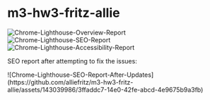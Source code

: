 # m3-hw3-fritz-allie
![Chrome-Lighthouse-Overview-Report](https://github.com/alliefritz/m3-hw3-fritz-allie/assets/143039986/f285ecec-1bd9-498f-b98f-cd026a4b6df7)
![Chrome-Lighthouse-SEO-Report](https://github.com/alliefritz/m3-hw3-fritz-allie/assets/143039986/6c6c4b33-1f93-4871-a5f9-4b1d312895e6)
![Chrome-Lighthouse-Accessibility-Report](https://github.com/alliefritz/m3-hw3-fritz-allie/assets/143039986/94ad5293-01ef-4e33-9823-1260510116ee)
<p>SEO report after attempting to fix the issues:</p>
![Chrome-Lighthouse-SEO-Report-After-Updates](https://github.com/alliefritz/m3-hw3-fritz-allie/assets/143039986/3ffaddc7-14e0-42fe-abcd-4e9675b9a3fb)
